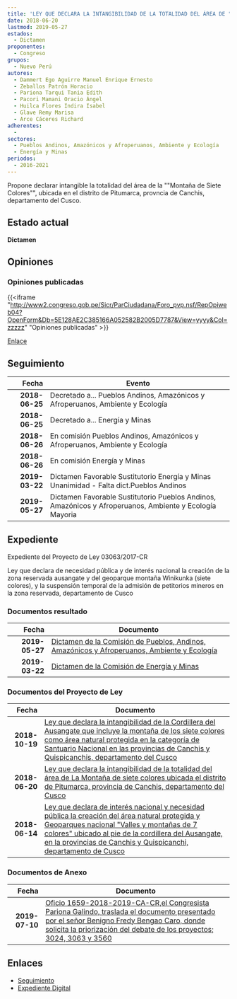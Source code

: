 ```yaml
---
title: 'LEY QUE DECLARA LA INTANGIBILIDAD DE LA TOTALIDAD DEL ÁREA DE "LA MONTAÑA DE SIETE COLORES", UBICADA EN EL DISTRITO DE PITUMARCA, PROVINCIA DE CANCHIS, DEPARTAMENTO DEL CUSCO'
date: 2018-06-20
lastmod: 2019-05-27
estados: 
  - Dictamen
proponentes: 
  - Congreso
grupos: 
  - Nuevo Perú
autores: 
  - Dammert Ego Aguirre Manuel Enrique Ernesto
  - Zeballos Patrón Horacio
  - Pariona Tarqui Tania Edith
  - Pacori Mamani Oracio Ángel
  - Huilca Flores Indira Isabel
  - Glave Remy Marisa
  - Arce Cáceres Richard
adherentes: 
  - 
sectores: 
  - Pueblos Andinos, Amazónicos y Afroperuanos, Ambiente y Ecología
  - Energía y Minas
periodos: 
  - 2016-2021
---
```


Propone declarar intangible la totalidad del área de la ""Montaña de Siete Colores"", ubicada en el distrito de Pitumarca, provncia de Canchis, departamento del Cusco.


## Estado actual

**Dictamen**

## Opiniones

### Opiniones publicadas

{{<iframe "http://www2.congreso.gob.pe/Sicr/ParCiudadana/Foro_pvp.nsf/RepOpiweb04?OpenForm&Db=5E128AE2C385166A052582B2005D7787&View=yyyy&Col=zzzzz" "Opiniones publicadas" >}}

[Enlace](http://www2.congreso.gob.pe/Sicr/ParCiudadana/Foro_pvp.nsf/RepOpiweb04?OpenForm&Db=5E128AE2C385166A052582B2005D7787&View=yyyy&Col=zzzzz)

## Seguimiento

| Fecha | Evento |
|------:|--------|
| **2018-06-25** | Decretado a... Pueblos Andinos, Amazónicos y Afroperuanos, Ambiente y Ecología|
| **2018-06-25** | Decretado a... Energía y Minas|
| **2018-06-26** | En comisión Pueblos Andinos, Amazónicos y Afroperuanos, Ambiente y Ecología|
| **2018-06-26** | En comisión Energía y Minas|
| **2019-03-22** | Dictamen Favorable Sustitutorio Energía y Minas Unanimidad - Falta dict.Pueblos Andinos|
| **2019-05-27** | Dictamen Favorable Sustitutorio Pueblos Andinos, Amazónicos y Afroperuanos, Ambiente y Ecología Mayoria|


## Expediente

Expediente del Proyecto de Ley 03063/2017-CR

Ley que declara de necesidad pública y de interés nacional la creación de la zona reservada ausangate y del geoparque montaña Winikunka (siete colores), y la suspensión temporal de la admisión de petitorios mineros en la zona reservada, departamento de Cusco


### Documentos resultado

| Fecha | Documento |
|------:|--------|
| **2019-05-27** | [Dictamen de la Comisión de Pueblos, Andinos, Amazónicos y Afroperuanos, Ambiente y Ecología](http://www.leyes.congreso.gob.pe/Documentos/2016_2021/Dictamenes/Proyectos_de_Ley/03024DC19MAY20190527.pdf) |
| **2019-03-22** | [Dictamen de la Comisión de Energía y Minas](http://www.leyes.congreso.gob.pe/Documentos/2016_2021/Dictamenes/Proyectos_de_Ley/03024DC11MAY20190322.pdf) |

### Documentos del Proyecto de Ley

| Fecha | Documento |
|------:|--------|
| **2018-10-19** | [Ley que declara la intangibilidad de la Cordillera del Ausangate que incluye la montaña de los siete colores como área natural protegida en la categoría de Santuario Nacional en las provincias de Canchis y Quispicanchis, departamento del Cusco](http://www.leyes.congreso.gob.pe/Documentos/2016_2021/Proyectos_de_Ley_y_de_Resoluciones_Legislativas/PL0356020181019.pdf) |
| **2018-06-20** | [Ley que declara la intangibilidad de la totalidad del área de La Montaña de siete colores ubicada el distrito de Pitumarca, provincia de Canchis, departamento del Cusco](http://www.leyes.congreso.gob.pe/Documentos/2016_2021/Proyectos_de_Ley_y_de_Resoluciones_Legislativas/PL0306320180620..pdf) |
| **2018-06-14** | [Ley que declara de interés nacional y necesidad pública la creación del área natural protegida y Geoparques nacional "Valles y montañas de 7 colores" ubicado al pie de la cordillera del Ausangate, en la provincias de Canchis y Quispicanchi, departamento de Cusco](http://www.leyes.congreso.gob.pe/Documentos/2016_2021/Proyectos_de_Ley_y_de_Resoluciones_Legislativas/PL0302420180614..pdf) |

### Documentos de Anexo

| Fecha | Documento |
|------:|--------|
| **2019-07-10** | [Oficio 1659-2018-2019-CA-CR,el Congresista Pariona Galindo, traslada el documento presentado por el señor Benigno Fredy Bengao Caro, donde solicita la priorización del debate de los proyectos; 3024, 3063 y 3560](http://www.leyes.congreso.gob.pe/Documentos/2016_2021/Oficios/Comisiones_Ordinarias/OFICIO-1659-2018-2019-CA-CR.pdf) |

## Enlaces 

- [Seguimiento](http://www2.congreso.gob.pe/Sicr/TraDocEstProc/CLProLey2016.nsf/f7fff46988ca05b1052578e100829cc7/9c7d98d08c37f6ce052582b3005bc4dd?OpenDocument)
- [Expediente Digital](http://www2.congreso.gob.pe/Sicr/TraDocEstProc/CLProLey2016.nsf/f7fff46988ca05b1052578e100829cc7/9c7d98d08c37f6ce052582b3005bc4dd?OpenDocument&Click=05257FB7005EB655.eb71d0cf91d8294e05256cdf006b5706/$Body/0.1C6C)
